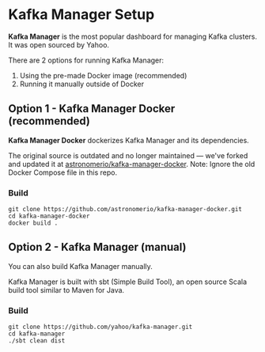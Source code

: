 # Kafka Manager Setup

**Kafka Manager** is the most popular dashboard for managing Kafka clusters.  It was open sourced by Yahoo.

There are 2 options for running Kafka Manager:

1. Using the pre-made Docker image (recommended)
1. Running it manually outside of Docker

## Option 1 - Kafka Manager Docker (recommended)

**Kafka Manager Docker** dockerizes Kafka Manager and its dependencies.

The original source is outdated and no longer maintained — we've forked and updated it at [astronomerio/kafka-manager-docker](https://github.com/astronomerio/kafka-manager-docker).  Note: Ignore the old Docker Compose file in this repo.

### Build

	git clone https://github.com/astronomerio/kafka-manager-docker.git
	cd kafka-manager-docker
	docker build .

## Option 2 - Kafka Manager (manual)

You can also build Kafka Manager manually.

Kafka Manager is built with sbt (Simple Build Tool), an open source Scala build tool similar to Maven for Java.

### Build

	git clone https://github.com/yahoo/kafka-manager.git
	cd kafka-manager
	./sbt clean dist
